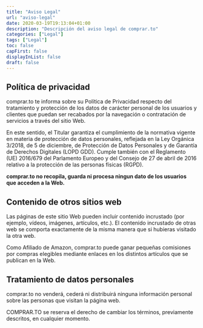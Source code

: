 ```yaml
---
title: "Aviso Legal"
url: "aviso-legal"
date: 2020-03-19T19:13:04+01:00
description: "Descripción del aviso legal de comprar.to"
categories: ["Legal"]
tags: ["Legal"]
toc: false
capFirst: false
displayInList: false
draft: false
---
```

## Política de privacidad
comprar.to te informa sobre su Política de Privacidad respecto del tratamiento y protección de los datos de carácter personal de los usuarios y clientes que puedan ser recabados por la navegación o contratación de servicios a través del sitio Web.

En este sentido, el Titular garantiza el cumplimiento de la normativa vigente en materia de protección de datos personales, reflejada en la Ley Orgánica 3/2018, de 5 de diciembre, de Protección de Datos Personales y de Garantía de Derechos Digitales (LOPD GDD). Cumple también con el Reglamento (UE) 2016/679 del Parlamento Europeo y del Consejo de 27 de abril de 2016 relativo a la protección de las personas físicas (RGPD).

**comprar.to no recopila, guarda ni procesa ningun dato de los usuarios que acceden a la Web.**

## Contenido de otros sitios web
Las páginas de este sitio Web pueden incluir contenido incrustado (por ejemplo, vídeos, imágenes, artículos, etc.). El contenido incrustado de otras web se comporta exactamente de la misma manera que si hubieras visitado la otra web.

Como Afiliado de Amazon, comprar.to puede ganar pequeñas comisiones por compras elegibles mediante enlaces en los distintos artículos que se publican en la Web.

## Tratamiento de datos personales
comprar.to no venderá, cederá ni distribuirá ninguna información personal sobre las personas que visitan la página web.

COMPRAR.TO se reserva el derecho de cambiar los términos, previamente descritos, en cualquier momento.